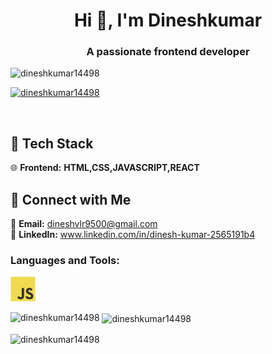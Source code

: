 <h1 align="center">Hi 👋, I'm Dineshkumar</h1>
<h3 align="center">A passionate frontend developer </h3>

<p align="left"> <img src="https://komarev.com/ghpvc/?username=dineshkumar14498&label=Profile%20views&color=0e75b6&style=flat" alt="dineshkumar14498" /> </p>

<p align="left"> <a href="https://github.com/ryo-ma/github-profile-trophy"><img src="https://github-profile-trophy.vercel.app/?username=dineshkumar14498" alt="dineshkumar14498" /></a> </p>

<p align="left"> <a href="https://twitter.com/" target="blank"><img src="https://img.shields.io/twitter/follow/?logo=twitter&style=for-the-badge" alt="" /></a> </p>

## 🔧 Tech Stack
🌐 **Frontend:** **HTML,CSS,JAVASCRIPT,REACT**

## 🤝 Connect with Me

📧 **Email:** dineshvlr9500@gmail.com<br>
💼 **LinkedIn:** www.linkedin.com/in/dinesh-kumar-2565191b4<br>

<h3 align="left">Languages and Tools:</h3>
<p align="left"> <a href="https://developer.mozilla.org/en-US/docs/Web/JavaScript" target="_blank" rel="noreferrer"> <img src="https://raw.githubusercontent.com/devicons/devicon/master/icons/javascript/javascript-original.svg" alt="javascript" width="40" height="40"/> </a> </p>

<p><img align="left" src="https://github-readme-stats.vercel.app/api/top-langs?username=dineshkumar14498&show_icons=true&locale=en&layout=compact" alt="dineshkumar14498" /></p>

<p>&nbsp;<img align="center" src="https://github-readme-stats.vercel.app/api?username=dineshkumar14498&show_icons=true&locale=en" alt="dineshkumar14498" /></p>

<p><img align="center" src="https://github-readme-streak-stats.herokuapp.com/?user=dineshkumar14498&" alt="dineshkumar14498" /></p>
